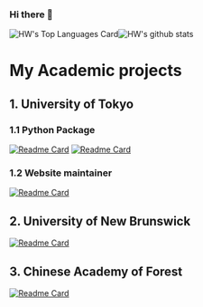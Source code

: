### Hi there 👋

<!--
**HowcanoeWang/HowcanoeWang** is a ✨ _special_ ✨ repository because its `README.md` (this file) appears on your GitHub profile.

Here are some ideas to get you started:

- 🔭 I’m currently working on ...
- 🌱 I’m currently learning ...
- 👯 I’m looking to collaborate on ...
- 🤔 I’m looking for help with ...
- 💬 Ask me about ...
- 📫 How to reach me: ...
- 😄 Pronouns: ...
- ⚡ Fun fact: ...
-->


![HW's Top Languages Card](https://github-readme-stats.vercel.app/api/top-langs/?username=HowcanoeWang&langs_count=10&hide=M,AGS%20Script,Objective%2DC&hide_border=true&exclude_repo&layout=compact&custom_title=Most%20Used%20Languages%20(Top%2010))![HW's github stats](https://github-readme-stats.vercel.app/api?username=HowcanoeWang&show_icons=true&hide_border=true&include_all_commits=true)

# My Academic projects

## 1. University of Tokyo

### 1.1 Python Package

[![Readme Card](https://github-readme-stats.vercel.app/api/pin/?username=UTokyo-FieldPhenomics-Lab&repo=EasyIDP)](https://github.com/UTokyo-FieldPhenomics-Lab/EasyIDP)
[![Readme Card](https://github-readme-stats.vercel.app/api/pin/?username=UTokyo-FieldPhenomics-Lab&repo=EasyDCP)](https://github.com/UTokyo-FieldPhenomics-Lab/EasyDCP)

### 1.2 Website maintainer

[![Readme Card](https://github-readme-stats.vercel.app/api/pin/?username=UTokyo-FieldPhenomics-Lab&repo=global-rice.github.io)](https://github.com/UTokyo-FieldPhenomics-Lab/global-rice.github.io)

## 2. University of New Brunswick

[![Readme Card](https://github-readme-stats.vercel.app/api/pin/?username=HowcanoeWang&repo=Spherical2TreeAttributes)](https://github.com/HowcanoeWang/Spherical2TreeAttributes)

## 3. Chinese Academy of Forest

[![Readme Card](https://github-readme-stats.vercel.app/api/pin/?username=UAV-HiRAP&repo=UAV-HiRAP)](https://github.com/UAV-HiRAP/UAV-HiRAP)
